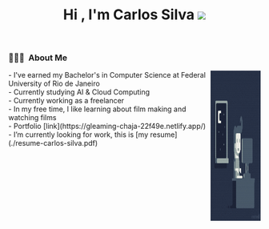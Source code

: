 
<h1 align="center"><b>Hi , I'm Carlos Silva </b><img src="https://media.giphy.com/media/hvRJCLFzcasrR4ia7z/giphy.gif" width="35"></h1>

<br>

### 👨🏻‍💻 &nbsp;About Me

<p>
<img alt="Night Coding" height="300" width="100" src="https://raw.githubusercontent.com/carlos-silva-1/carlos-silva-1/master/night-code.gif" align="right"/>
- I've earned my Bachelor's in Computer Science at Federal University of Rio de Janeiro <br/>
- Currently studying AI & Cloud Computing <br/>
- Currently working as a freelancer <br/>
- In my free time, I like learning about film making and watching films <br/>
- Portfolio [link](https://gleaming-chaja-22f49e.netlify.app/) <br/>
- I’m currently looking for work, this is [my resume](./resume-carlos-silva.pdf) <br/>
</p>



<!--
**carlos-silva-1/carlos-silva-1** is a ✨ _special_ ✨ repository because its `README.md` (this file) appears on your GitHub profile.

Here are some ideas to get you started:

- 🔭 I’m currently working on ...
- 🌱 I’m currently learning ...
- 👯 I’m looking to collaborate on ...
- 🤔 I’m looking for help with ...
- 💬 Ask me about ...
- 📫 How to reach me: ...
- 😄 Pronouns: ...
- ⚡ Fun fact: ...
-->
